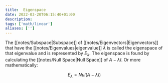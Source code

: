 ```yaml
---
title:  Eigenspace
date: 2022-03-20T06:15:40+01:00
description: 
tags: ['math/linear']
aliases: ['']
---
```

 The [[notes/Subspace|Subspace]] of [[notes/Eigenvectors|Eigenvectors]] that have the [[notes/Eigenvalues|eigenvalue]] $\lambda$ is called the eigenspace of that eigenvalue and is represented by $E_\lambda$. The eigenspace is found by calculating the [[notes/Null Space|Null Space]] of $A - \lambda I$. Or more mathematically:
 
$$
E_{\lambda}= Nul(A - \lambda I)
$$